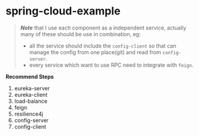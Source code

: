 # spring-cloud-example
> _**Note**_ that I use each component as a independent service, actually many of these should be use in combination, eg:
>* all the service should include the `config-client` so that can manage the config from one place(git) and read from `config-server`.
>* every service which want to use RPC need to integrate with `feign`.


**Recommend Steps**
1. eureka-server
2. eureka-client
3. load-balance
4. feign
5. resilience4j
6. config-server
7. config-client